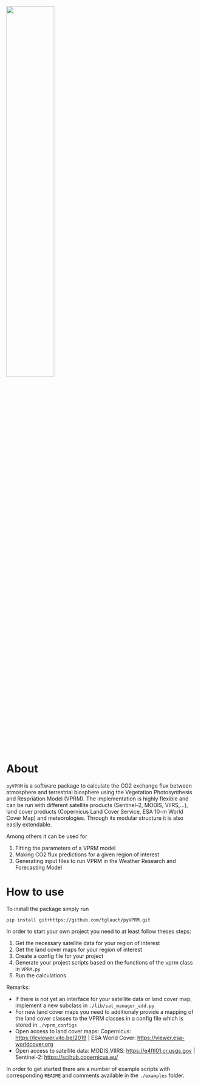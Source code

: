 <img src="https://github.com/tglauch/pyVPRM/assets/29706254/ba2565e6-1434-4a95-8086-936462f8d05d" width=50% height=50%>

# About

`pyVPRM` is a software package to calculate the CO2 exchange flux between atmosphere and terrestrial biosphere using the Vegetation Photosynthesis and Respriation Model (VPRM). The implementation is highly flexible and can be run with different satellite products (Sentinel-2, MODIS, VIIRS,...), land cover products (Copernicus Land Cover Service, ESA 10-m World Cover Map) and meteorologies. Through its modular structure it is also easily extendable. 

Among others it can be used for 

1. Fitting the parameters of a VPRM model
2. Making CO2 flux predictions for a given region of interest
3. Generating input files to run VPRM in the Weather Research and Forecasting Model


# How to use

To install the package simply run 

```
pip install git+https://github.com/tglauch/pyVPRM.git
```

In order to start your own project you need to at least follow theses steps: 

1. Get the necessary satellite data for your region of interest 
2. Get the land cover maps for your region of interest
3. Create a config file for your project
4. Generate your project scripts based on the functions of the vprm class in `VPRM.py`
5. Run the calculations

Remarks: 
- If there is not yet an interface for your satellite data or land cover map, implement a new subclass in `./lib/sat_manager_add.py`
- For new land cover maps you need to additionaly provide a mapping of the land cover classes to the VPRM classes in a config file which is stored in  `./vprm_configs`
- Open access to land cover maps: Copernicus: https://lcviewer.vito.be/2019 | ESA World Cover: https://viewer.esa-worldcover.org
- Open access to satellite data: MODIS,VIIRS: https://e4ftl01.cr.usgs.gov | Sentinel-2: https://scihub.copernicus.eu/

In order to get started there are a number of example scripts with corresponding `README` and comments available in the `./examples` folder. 
